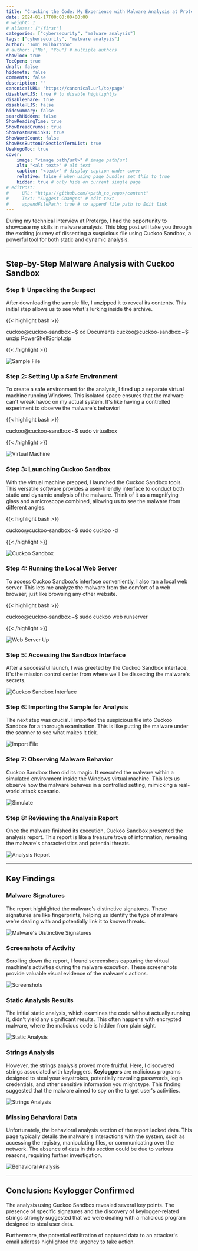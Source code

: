 ```yaml
---
title: "Cracking the Code: My Experience with Malware Analysis at Protergo"
date: 2024-01-17T00:00:00+00:00
# weight: 1
# aliases: ["/first"]
categories: ["cybersecurity", "malware analysis"]
tags: ["cybersecurity", "malware analysis"]
author: "Tomi Mulhartono"
# author: ["Me", "You"] # multiple authors
showToc: true
TocOpen: true
draft: false
hidemeta: false
comments: false
description: ""
canonicalURL: "https://canonical.url/to/page"
disableHLJS: true # to disable highlightjs
disableShare: true
disableHLJS: false
hideSummary: false
searchHidden: false
ShowReadingTime: true
ShowBreadCrumbs: true
ShowPostNavLinks: true
ShowWordCount: false
ShowRssButtonInSectionTermList: true
UseHugoToc: true
cover:
    image: "<image path/url>" # image path/url
    alt: "<alt text>" # alt text
    caption: "<text>" # display caption under cover
    relative: false # when using page bundles set this to true
    hidden: true # only hide on current single page
# editPost:
#     URL: "https://github.com/<path_to_repo>/content"
#     Text: "Suggest Changes" # edit text
#     appendFilePath: true # to append file path to Edit link
---
```


During my technical interview at Protergo, I had the opportunity to showcase my skills in malware analysis. This blog post will take you through the exciting journey of dissecting a suspicious file using Cuckoo Sandbox, a powerful tool for both static and dynamic analysis.

---

## Step-by-Step Malware Analysis with Cuckoo Sandbox

### Step 1: Unpacking the Suspect

After downloading the sample file, I unzipped it to reveal its contents. This initial step allows us to see what's lurking inside the archive.

{{< highlight bash >}}

cuckoo@cuckoo-sandbox:~$ cd Documents
cuckoo@cuckoo-sandbox:~$ unzip PowerShellScript.zip

{{< /highlight >}}

![Sample File](/images/malware-analysis-protergo-1.png)

### Step 2: Setting Up a Safe Environment

To create a safe environment for the analysis, I fired up a separate virtual machine running Windows. This isolated space ensures that the malware can't wreak havoc on my actual system. It's like having a controlled experiment to observe the malware's behavior!

{{< highlight bash >}}

cuckoo@cuckoo-sandbox:~$ sudo virtualbox

{{< /highlight >}}

![Virtual Machine](/images/malware-analysis-protergo-2.png)

### Step 3: Launching Cuckoo Sandbox

With the virtual machine prepped, I launched the Cuckoo Sandbox tools. This versatile software provides a user-friendly interface to conduct both static and dynamic analysis of the malware. Think of it as a magnifying glass and a microscope combined, allowing us to see the malware from different angles.

{{< highlight bash >}}

cuckoo@cuckoo-sandbox:~$ sudo cuckoo -d

{{< /highlight >}}

![Cuckoo Sandbox](/images/malware-analysis-protergo-3.png)

### Step 4: Running the Local Web Server

To access Cuckoo Sandbox's interface conveniently, I also ran a local web server. This lets me analyze the malware from the comfort of a web browser, just like browsing any other website.

{{< highlight bash >}}

cuckoo@cuckoo-sandbox:~$ sudo cuckoo web runserver

{{< /highlight >}}

![Web Server Up](/images/malware-analysis-protergo-4.png)

### Step 5: Accessing the Sandbox Interface

After a successful launch, I was greeted by the Cuckoo Sandbox interface. It's the mission control center from where we'll be dissecting the malware's secrets.

![Cuckoo Sandbox Interface](/images/malware-analysis-protergo-5.png)

### Step 6: Importing the Sample for Analysis

The next step was crucial. I imported the suspicious file into Cuckoo Sandbox for a thorough examination. This is like putting the malware under the scanner to see what makes it tick.

![Import File](/images/malware-analysis-protergo-6.png)

### Step 7: Observing Malware Behavior

Cuckoo Sandbox then did its magic. It executed the malware within a simulated environment inside the Windows virtual machine. This lets us observe how the malware behaves in a controlled setting, mimicking a real-world attack scenario.

![Simulate](/images/malware-analysis-protergo-7.png)

### Step 8: Reviewing the Analysis Report

Once the malware finished its execution, Cuckoo Sandbox presented the analysis report. This report is like a treasure trove of information, revealing the malware's characteristics and potential threats.

![Analysis Report](/images/malware-analysis-protergo-8.png)

---

## Key Findings

### Malware Signatures

The report highlighted the malware's distinctive signatures.  These signatures are like fingerprints, helping us identify the type of malware we're dealing with and potentially link it to known threats.

![Malware's Distinctive Signatures](/images/malware-analysis-protergo-9.png)

### Screenshots of Activity

Scrolling down the report, I found screenshots capturing the virtual machine's activities during the malware execution. These screenshots provide valuable visual evidence of the malware's actions.

![Screenshots](/images/malware-analysis-protergo-10.jpg)


### Static Analysis Results

The initial static analysis, which examines the code without actually running it, didn't yield any significant results. This often happens with encrypted malware, where the malicious code is hidden from plain sight.

![Static Analysis](/images/malware-analysis-protergo-11.png)

### Strings Analysis

However, the strings analysis proved more fruitful. Here, I discovered strings associated with keyloggers.  **Keyloggers** are malicious programs designed to steal your keystrokes, potentially revealing passwords, login credentials, and other sensitive information you might type. This finding suggested that the malware aimed to spy on the target user's activities.

![Strings Analysis](/images/malware-analysis-protergo-12.png)

### Missing Behavioral Data

Unfortunately, the behavioral analysis section of the report lacked data. This page typically details the malware's interactions with the system, such as accessing the registry, manipulating files, or communicating over the network. The absence of data in this section could be due to various reasons, requiring further investigation.

![Behavioral Analysis](/images/malware-analysis-protergo-13.jpg)

---

## Conclusion:  Keylogger Confirmed

The analysis using Cuckoo Sandbox revealed several key points. The presence of specific signatures and the discovery of keylogger-related strings strongly suggested that we were dealing with a malicious program designed to steal user data.

Furthermore, the potential exfiltration of captured data to an attacker's email address highlighted the urgency to take action.